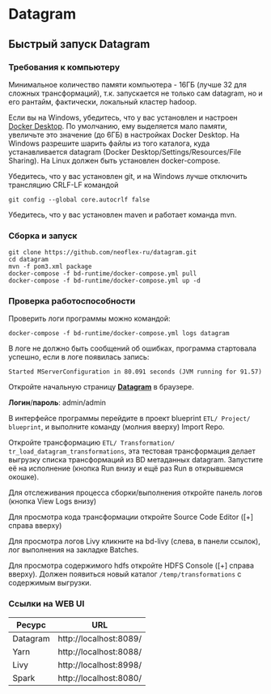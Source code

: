 # Datagram

## Быстрый запуск Datagram
### Требования к компьютеру
Минимальное количество памяти компьютера - 16ГБ (лучше 32 для сложных трансформаций), 
т.к. запускается не только сам datagram, но и его рантайм,
фактически, локальный кластер hadoop.

Если вы на Windows, убедитесь, что у вас установлен и настроен [Docker Desktop](https://www.docker.com/products/docker-desktop).
По умолчанию, ему выделяется мало памяти, увеличьте это значение (до 6ГБ) в настройках Docker Desktop.
На Windows разрешите шарить файлы из того каталога, куда устанавливается datagram (Docker Desktop/Settings/Resources/File Sharing).
На Linux должен быть установлен docker-compose.

Убедитесь, что у вас установлен git, и на Windows лучше отключить трансляцию CRLF-LF командой
```
git config --global core.autocrlf false
```
Убедитесь, что у вас установлен maven и работает команда mvn.
### Сборка и запуск
```
git clone https://github.com/neoflex-ru/datagram.git
cd datagram
mvn -f pom3.xml package
docker-compose -f bd-runtime/docker-compose.yml pull
docker-compose -f bd-runtime/docker-compose.yml up -d
```

### Проверка работоспособности
Проверить логи программы можно командой:
```
docker-compose -f bd-runtime/docker-compose.yml logs datagram
```
В логе не должно быть сообщений об ошибках, программа стартовала успешно,
если в логе появилась запись:
```
Started MServerConfiguration in 80.091 seconds (JVM running for 91.57)
```

Откройте начальную страницу [__Datagram__](http://localhost:8089/) в браузере.

__Логин__/__пароль__: admin/admin

В интерфейсе программы перейдите в проект blueprint `ETL/ Project/ blueprint`,
и выполните команду (молния вверху) Import Repo.

Откройте трансформацию  `ETL/ Transformation/ tr_load_datagram_transformations`,
эта тестовая трансформация делает выгрузку списка трансформаций из BD метаданных datagram.
Запустите её на исполнение (кнопка Run внизу и ещё раз Run в открывшемся окошке).

Для отслеживания процесса сборки/выполнения откройте панель логов (кнопка View Logs внизу)

Для просмотра кода трансформации откройте Source Code Editor ([+] справа вверху)

Для просмотра логов Livy кликните на bd-livy (слева, в панели ссылок), лог выполнения на закладке Batches.

Для просмотра содержимого hdfs откройте HDFS Console ([+] справа вверху). 
Должен появиться новый каталог `/temp/transformations` с содержимым выгрузки.

### Ссылки на WEB UI
Ресурс|URL
------|---
Datagram|http://localhost:8089/
Yarn|http://localhost:8088/
Livy|http://localhost:8998/
Spark|http://localhost:8080/

